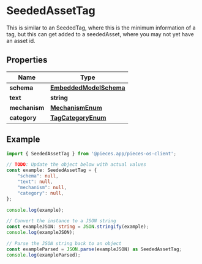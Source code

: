 
# SeededAssetTag

This is similar to an SeededTag, where this is the minimum information of a tag, but this can get added to a seededAsset,  where you may not yet have an asset id.

## Properties

Name | Type
------------ | -------------
**schema** | [**EmbeddedModelSchema**](EmbeddedModelSchema)
**text** | **string**
**mechanism** | [**MechanismEnum**](MechanismEnum)
**category** | [**TagCategoryEnum**](TagCategoryEnum)

## Example

```typescript
import { SeededAssetTag } from '@pieces.app/pieces-os-client';

// TODO: Update the object below with actual values
const example: SeededAssetTag = {
    "schema": null,
    "text": null,
    "mechanism": null,
    "category": null,
};

console.log(example);

// Convert the instance to a JSON string
const exampleJSON: string = JSON.stringify(example);
console.log(exampleJSON);

// Parse the JSON string back to an object
const exampleParsed = JSON.parse(exampleJSON) as SeededAssetTag;
console.log(exampleParsed);
```


